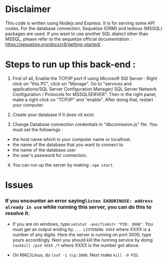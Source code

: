 # Disclaimer
This code is written using Nodejs and Express. It is for serving some API routes. 
For the database connection, Sequelize (ORM) and tedious (MSSQL) packages are used.
If you want to use another SQL dialect other than MSSQL, please refer to the sequelize official documentation :
https://sequelize.org/docs/v6/getting-started/ .


# Steps to run up this back-end :

1. First of all, Enable the TCP/IP port if using Microsoft SQl Server : Right click on "this PC", click on "Manage". Go to "services and applications/SQL Server Configuration Manager/ SQL Server Network Configuration / Protocols for MSSQLSERVER". Then in the right panel, make a right click on "TCP/IP" and "enable".
After doing that, restart your computer.

2. Create your database if It does nit exist.

3. Change Database connection credentials in "dbconnexion.js" file. 
You must set the followings :
- the host name which is your computer name or localhost.
- the name of the database that you want to connect to
- the name of the database user
- the user's password for connection.

4. You can run up the server by making : `npm start`.

# Issues

### If you encounter an error saying`listen EADDRINUSE: address already in use` while running this server, you can do this to resolve it.

- If you are on windows, type `netstat -ano|findstr "PID: 3000"`. You must get an output ending by `... LISTENING XXXX` where XXXX is a number of any digits. Here the server is running on port 3000, type yours accordingly. Next you should kill the running service by doing `taskkill /pid XXXX /f` where XXXX is the number got above.

- On MAC/Linux, do `lsof -i tcp:3000`. Next make `kill -9 PID`.
